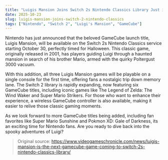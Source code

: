 ```yaml
---
title: "Luigis Mansion Joins Switch 2s Nintendo Classics Library Just in Time for Halloween"
date: 2025-10-23
slug: luigis-mansion-joins-switch-2-nintendo-classics
tags: ["Nintendo", "Switch 2", "Luigi's Mansion", "GameCube"]
---
```


Nintendo has just announced that the beloved GameCube launch title, Luigis Mansion, will be available on the Switch 2s Nintendo Classics service starting October 30, perfectly timed for Halloween. This classic game, originally released in 2001, has players guiding Luigi through a haunted mansion in search of his brother Mario, armed with the quirky Poltergust 3000 vacuum.

With this addition, all three Luigis Mansion games will be playable on a single console for the first time, offering fans a nostalgic trip down memory lane. The Switch 2 library is rapidly expanding, now featuring six GameCube titles, including iconic games like The Legend of Zelda: The Wind Waker and Super Mario Strikers. For those who want to enhance their experience, a wireless GameCube controller is also available, making it easier to relive those classic gaming moments.

As we look forward to more GameCube titles being added, including fan favorites like Super Mario Sunshine and Pokmon XD: Gale of Darkness, its an exciting time for Nintendo fans. Are you ready to dive back into the spooky adventures of Luigi?

> Original source: https://www.videogameschronicle.com/news/luigis-mansion-is-the-next-gamecube-game-coming-to-switch-2s-nintendo-classics-library/